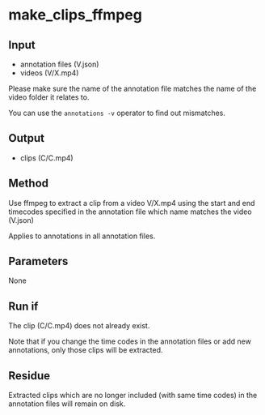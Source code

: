 # make_clips_ffmpeg

## Input

* annotation files (V.json)
* videos (V/X.mp4)

Please make sure the name of the annotation file matches the name of the video folder it relates to.

You can use the `annotations -v` operator to find out mismatches.

## Output

* clips (C/C.mp4)

## Method

Use ffmpeg to extract a clip 
from a video V/X.mp4
using the start and end timecodes 
specified in the annotation file 
which name matches the video (V.json)

Applies to annotations 
in all annotation files.

## Parameters

None

## Run if

The clip (C/C.mp4) does not already exist.

Note that if you change the time codes in the annotation files or add new annotations, only those clips will be extracted.

## Residue

Extracted clips which are no longer included (with same time codes) in the annotation files will remain on disk.
